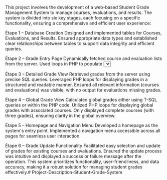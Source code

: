 This project involves the development of a web-based Student Grade Management System to manage courses, evaluations, and results. The system is divided into six key stages, each focusing on a specific functionality, ensuring a comprehensive and efficient user experience:

Étape 1 – Database Creation
Designed and implemented tables for Courses, Evaluations, and Results.
Ensured appropriate data types and established clear relationships between tables to support data integrity and efficient queries.

Étape 2 – Grade Entry Page
Dynamically fetched course and evaluation lists from the server.
Used loops in PHP to populate <select> elements for efficient form management.
Validated grades before insertion, stored them in the Results table, and displayed a confirmation message upon successful submission.


Étape 3 – Detailed Grade View
Retrieved grades from the server using precise SQL queries.
Leveraged PHP loops for displaying grades in a structured and readable manner.
Ensured all relevant information (courses and evaluations) was visible, with no output for evaluations missing grades.


Étape 4 – Global Grade View
Calculated global grades either using T-SQL queries or within the PHP code.
Utilized PHP loops for displaying global grades with associated courses.
Only displayed complete courses (with three grades), ensuring clarity in the global overview.



Étape 5 – Homepage and Navigation Menu
Developed a homepage as the system's entry point.
Implemented a navigation menu accessible across all pages for seamless user interaction.

Étape 6 – Grade Update Functionality
Facilitated easy selection and update of grades for existing courses and evaluations.
Ensured the update process was intuitive and displayed a success or failure message after the operation.
This system prioritizes functionality, user-friendliness, and data accuracy, making it a robust solution for managing student grades effectively.# Project-Description-Student-Grade-System
